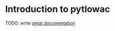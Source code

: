 # Introduction to pytlowac

TODO: write [great documentation](http://jacobian.org/writing/what-to-write/)
